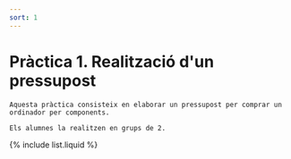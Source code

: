 ```yaml
---
sort: 1
---
```


# Pràctica 1. Realització d'un pressupost

```note
Aquesta pràctica consisteix en elaborar un pressupost per comprar un ordinador per components.

Els alumnes la realitzen en grups de 2.
```

{% include list.liquid %}
